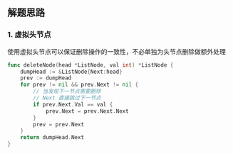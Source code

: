 <a name="KJI7y"></a>

## 解题思路

<a name="d61UJ"></a>

### 1. 虚拟头节点

使用虚拟头节点可以保证删除操作的一致性，不必单独为头节点删除做额外处理

```go
func deleteNode(head *ListNode, val int) *ListNode {
    dumpHead := &ListNode{Next:head}
    prev := dumpHead
    for prev != nil && prev.Next != nil {
        // 当发现下一节点需要删除
        // Next 直接跳过下一节点
        if prev.Next.Val == val {
            prev.Next = prev.Next.Next
        }
        prev = prev.Next
    }
    return dumpHead.Next
}
```
